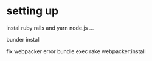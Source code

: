 
# setting up 
instal ruby rails and yarn node.js ...

bunder install

fix webpacker error
bundle exec rake webpacker:install
